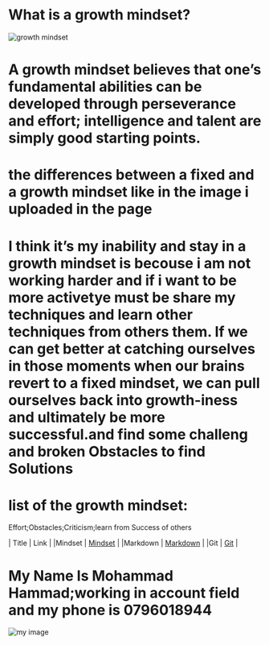 # What is a growth mindset?

![growth mindset](https://irp-cdn.multiscreensite.com/069d5d93/dms3rep/multi/fixed.png)

# A growth mindset believes that one’s fundamental abilities can be developed through perseverance and effort; intelligence and talent are simply good starting points.
# the differences between a fixed and a growth mindset like in the image i uploaded in the page 
# I think it’s my inability  and stay in  a growth mindset is becouse i am not working harder and  if i want to be more activetye   must be share my techniques and learn other techniques from others  them. If we can get better at catching ourselves in those moments when our brains revert to a fixed mindset, we can pull ourselves back into growth-iness and ultimately be more successful.and find some challeng and broken Obstacles to find Solutions
# list of the growth mindset: 
Effort;Obstacles;Criticism;learn from Success of others





|    Title       |    Link        | 
|Mindset	     |   [Mindset]()  |
|Markdown	     | [Markdown]()   |
|Git             |   [Git]()      |



# My Name Is Mohammad Hammad;working in account field and my phone is 0796018944
![my image](https://pbs.twimg.com/profile_images/653816883909627904/qzpJ6uxO.jpg)

